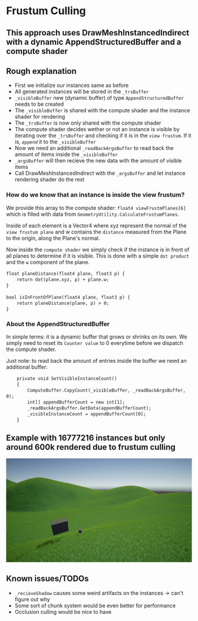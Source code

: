 # Frustum Culling
## This approach uses DrawMeshInstancedIndirect with a dynamic AppendStructuredBuffer and a compute shader



## Rough explanation
- First we initialize our instances same as before
- All generated instances will be stored in the `_trsBuffer`
- `_visibleBuffer` new (dynamic buffer) of type `AppendStructuredBuffer` needs to be created
- The `_visibleBuffer` is shared with the compute shader and the instance shader for rendering
- The `_trsBuffer` is now only shared with the compute shader
- The compute shader decides wether or not an instance is visible by iterating over the `_trsBuffer` and checking if it is in the `view frustum`. If it is, *`append`* it to the `_visibleBuffer`
- Now we need an additional `_readBackArgsBuffer` to read back the amount of items inside the `_visibleBuffer`
- `_argsBuffer` will then recieve the new data with the amount of visible items
- Call DrawMeshInstancedIndirect with the `_argsBuffer` and let instance rendering shader do the rest



### How do we know that an instance is inside the view frustum?
We provide this array to the compute shader: `float4 viewFrustmPlanes[6]` which is filled with data from `GeometryUtility.CalculateFrustumPlanes`.

Inside of each element is a Vector4 where xyz represent the normal of the `view frustum plane` and w contains the `distance` measured from the Plane to the origin, along the Plane's normal.

Now inside the `compute shader` we simply check if the instance is in front of all planes to determine if it is visible.
This is done with a simple `dot product` and the `w` component of the plane.
````
float planeDistance(float4 plane, float3 p) {
    return dot(plane.xyz, p) + plane.w;
} 

bool isInFrontOfPlane(float4 plane, float3 p) {
    return planeDistance(plane, p) > 0;
}
````

### About the AppendStructuredBuffer
In simple terms: it is a dynamic buffer that grows or shrinks on its own. We simply need to reset its `Counter value` to 0 everytime before we dispatch the compute shader.

Just note: to read back the amount of entries inside the buffer we need an additional buffer:
````
    private void SetVisibleInstanceCount()
    {
        ComputeBuffer.CopyCount(_visibleBuffer, _readBackArgsBuffer, 0);
        int[] appendBufferCount = new int[1];
        _readBackArgsBuffer.GetData(appendBufferCount);
        _visibleInstanceCount = appendBufferCount[0];
    }
````


## Example with 16777216 instances but only around 600k rendered due to frustum culling
![Alt text](../Screenshots/Frustum_culling_example.png?raw=true "Frustum culling example")

## Known issues/TODOs
- `_recieveShadow` causes some weird artifacts on the instances -> can't figure out why
- Some sort of chunk system would be even better for performance
- Occlusion culling would be nice to have